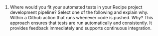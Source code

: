1) Where would you fit your automated tests in your Recipe project development pipeline? Select one of the following and explain why.
Within a Github action that runs whenever code is pushed. Why? This approach ensures that tests are run automatically and consistently. It provides feedback immediately and supports continuous integration. 
